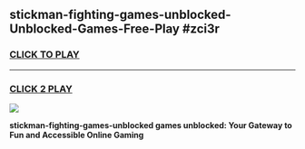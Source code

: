 
## stickman-fighting-games-unblocked-Unblocked-Games-Free-Play #zci3r
<h3>
<a href="https://us.freeplayer.one?title=stickman-fighting-games-unblocked&ref=9M">CLICK TO PLAY</a></h3>
<hr>

<h3>
<a href="https://us.freeplayer.one?title=stickman-fighting-games-unblocked&ref=9M">CLICK 2 PLAY</a>
  
</h3>

<a href="https://us.freeplayer.one?title=stickman-fighting-games-unblocked&ref=9M"><img src="https://clearcache.store/games.png"></a>


**stickman-fighting-games-unblocked games unblocked: Your Gateway to Fun and Accessible Online Gaming**
